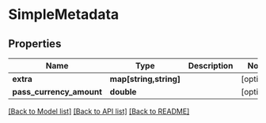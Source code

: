 # SimpleMetadata

## Properties
Name | Type | Description | Notes
------------ | ------------- | ------------- | -------------
**extra** | **map[string,string]** |  | [optional] 
**pass_currency_amount** | **double** |  | [optional] 

[[Back to Model list]](../README.md#documentation-for-models) [[Back to API list]](../README.md#documentation-for-api-endpoints) [[Back to README]](../README.md)


